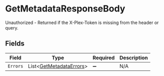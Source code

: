 # GetMetadataResponseBody

Unauthorized - Returned if the X-Plex-Token is missing from the header or query.


## Fields

| Field                                                                 | Type                                                                  | Required                                                              | Description                                                           |
| --------------------------------------------------------------------- | --------------------------------------------------------------------- | --------------------------------------------------------------------- | --------------------------------------------------------------------- |
| `Errors`                                                              | List<[GetMetadataErrors](../../Models/Requests/GetMetadataErrors.md)> | :heavy_minus_sign:                                                    | N/A                                                                   |